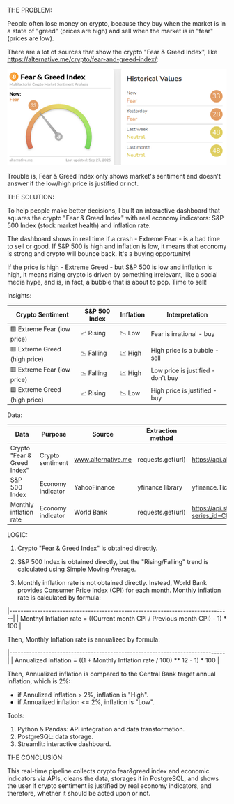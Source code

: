 THE PROBLEM:

People often lose money on crypto, because they buy when the market is in a state of "greed" (prices are high) and sell when the market is in "fear" (prices are low).

There are a lot of sources that show the crypto "Fear & Greed Index", like https://alternative.me/crypto/fear-and-greed-index/:

![Crypto Fear & Greed Index](images/dashboard.png)

Trouble is, Fear & Greed Index only shows market's sentiment and doesn't answer if the low/high price is justified or not.


THE SOLUTION:

To help people make better decisions, I built an interactive dashboard that squares the crypto "Fear & Greed Index" with real economy indicators: S&P 500 Index (stock market health) and inflation rate.

The dashboard shows in real time if a crash - Extreme Fear - is a bad time to sell or good. If S&P 500 is high and inflation is low, it means that economy is strong and crypto will bounce back. It's a buying opportunity!

If the price is high - Extreme Greed - but S&P 500 is low and inflation is high, it means rising crypto is driven by something irrelevant, like a social media hype, and is, in fact, a bubble that is about to pop. Time to sell!

Insights:

|         Crypto Sentiment      | S&P 500 Index  | Inflation |             Interpretation          |
|-------------------------------|----------------|-----------|-------------------------------------|
| 🟩 Extreme Fear  (low price)  | 📈  Rising    | 📉  Low   | Fear is irrational      - buy       |
| 🟥 Extreme Greed (high price) | 📉  Falling   | 📈  High  | High price is a bubble  - sell      |
| 🟥 Extreme Fear  (low price)  | 📉  Falling   | 📈  High  | Low price is justified  - don't buy |
| 🟩 Extreme Greed (high price) | 📈  Rising    | 📉  Low   | High price is justified - buy       |


Data:

|         Data                  |       Purpose       |      Source        |     Extraction method                     | URL / code
|-------------------------------|---------------------|--------------------|-------------------------------------------|------|
| Crypto "Fear & Greed Index"   | Crypto sentiment    | www.alternative.me | requests.get(url)                         | https://api.alternative.me/fng/
| S&P 500 Index                 | Economy indicator   | YahooFinance       | yfinance library  | yfinance.Ticker("^GSPC")|
| Monthly inflation rate        | Economy indicator   | World Bank         | requests.get(url)                         | https://api.stlouisfed.org/fred/series/observations?series_id=CPIAUCSL&api_key={}&file_type=json |


LOGIC:
1) Crypto "Fear & Greed Index" is obtained directly.
   
2) S&P 500 Index is obtained directly, but the "Rising/Falling" trend is calculated using Simple Moving Average.
   
3) Monthly inflation rate is not obtained directly. Instead, World Bank provides Consumer Price Index (CPI) for each month. Monthly inflation rate is calculated by formula:
   
|-------------------------------------------------------------------------------|
| Monthyl Inflation rate = ((Current month CPI / Previous month CPI) - 1) * 100 |

Then, Monthly Inflation rate is annualized by formula:

|-----------------------------------------------------------------------------|
| Annualized inflation = ((1 + Monthly Inflation rate / 100) ** 12 - 1) * 100 |

Then, Annualized inflation is compared to the Central Bank target annual inflation, which is 2%:
- if Annulized inflation > 2%, inflation is "High".
- if Annualized inflation <= 2%, inflation is "Low".


Tools:
1) Python & Pandas: API integration and data transformation.
2) PostgreSQL: data storage.
3) Streamlit: interactive dashboard.


THE CONCLUSION:

This real-time pipeline collects crypto fear&greed index and economic indicators via APIs, cleans the data, storages it in PostgreSQL, and shows the user if crypto sentiment is justified by real economy indicators, and therefore, whether it should be acted upon or not.
